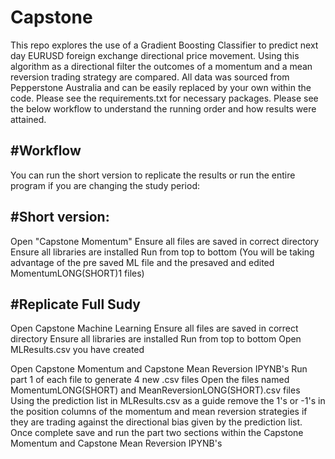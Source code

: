 # Capstone

This repo explores the use of a Gradient Boosting Classifier to predict next day EURUSD foreign exchange directional price movement. Using this algorithm as a directional filter the outcomes of a momentum and a mean reversion trading strategy are compared. All data was sourced from Pepperstone Australia and can be easily replaced by your own within the code. Please see the requirements.txt for necessary packages. Please see the below workflow to understand the running order and how results were attained.



#Workflow
---
You can run the short version to replicate the results or run the entire program if you are changing the study period:

#Short version:
---
Open "Capstone Momentum"
Ensure all files are saved in correct directory
Ensure all libraries are installed
Run from top to bottom
(You will be taking advantage of the pre saved ML file and the presaved and edited MomentumLONG(SHORT)1 files)



#Replicate Full Sudy
---
Open Capstone Machine Learning
Ensure all files are saved in correct directory
Ensure all libraries are installed
Run from top to bottom
Open MLResults.csv you have created

Open Capstone Momentum and Capstone Mean Reversion IPYNB's
Run part 1 of each file to generate 4 new .csv files
Open the files named MomentumLONG(SHORT) and MeanReversionLONG(SHORT).csv files
Using the prediction list in MLResults.csv as a guide remove the 1's or -1's in the position columns of the momentum and mean reversion strategies if they are trading against the directional bias given by the prediction list.
Once complete save and run the part two sections within the Capstone Momentum and Capstone Mean Reversion IPYNB's
